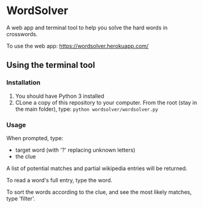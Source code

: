 # WordSolver

A web app and terminal tool to help you solve the hard words in crosswords.

To use the web app: https://wordsolver.herokuapp.com/



## Using the terminal tool

### Installation

1) You should have Python 3 installed
2) CLone a copy of this repository to your computer.  From the root (stay in the main folder), type:
```python wordsolver/wordsolver.py```


### Usage

When prompted, type:
- target word (with '?' replacing unknown letters)
- the clue

A list of potential matches and partial wikipedia entries will be returned.  

To read a word's full entry, type the word.

To sort the words according to the clue, and see the most likely matches, type 'filter'.
